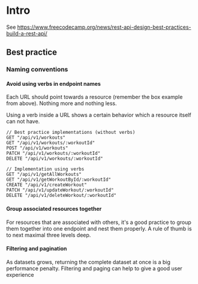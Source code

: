 # Intro
See https://www.freecodecamp.org/news/rest-api-design-best-practices-build-a-rest-api/

## Best practice

### Naming conventions

#### Avoid using verbs in endpoint names
Each URL should point towards a resource (remember the box example from above). Nothing more and nothing less.

Using a verb inside a URL shows a certain behavior which a resource itself can not have.

```text
// Best practice implementations (without verbs)
GET "/api/v1/workouts" 
GET "/api/v1/workouts/:workoutId" 
POST "/api/v1/workouts" 
PATCH "/api/v1/workouts/:workoutId" 
DELETE "/api/v1/workouts/:workoutId"  

// Implementation using verbs 
GET "/api/v1/getAllWorkouts" 
GET "/api/v1/getWorkoutById/:workoutId" 
CREATE "/api/v1/createWorkout" 
PATCH "/api/v1/updateWorkout/:workoutId" 
DELETE "/api/v1/deleteWorkout/:workoutId"
```

#### Group associated resources together
For resources that are associated with others, it's a good practice to group them together into one endpoint and nest them properly.
A rule of thumb is to next maximal three levels deep.

#### Filtering and pagination
As datasets grows, returning the complete dataset at once is a big performance penalty. Filtering and paging can help to give a good user experience